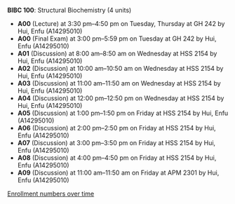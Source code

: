**BIBC 100**: Structural Biochemistry (4 units)

- **A00** (Lecture) at 3:30 pm–4:50 pm on Tuesday, Thursday at GH 242 by Hui, Enfu (A14295010)
- **A00** (Final Exam) at 3:00 pm–5:59 pm on Tuesday at GH 242 by Hui, Enfu (A14295010)
- **A01** (Discussion) at 8:00 am–8:50 am on Wednesday at HSS 2154 by Hui, Enfu (A14295010)
- **A02** (Discussion) at 10:00 am–10:50 am on Wednesday at HSS 2154 by Hui, Enfu (A14295010)
- **A03** (Discussion) at 11:00 am–11:50 am on Wednesday at HSS 2154 by Hui, Enfu (A14295010)
- **A04** (Discussion) at 12:00 pm–12:50 pm on Wednesday at HSS 2154 by Hui, Enfu (A14295010)
- **A05** (Discussion) at 1:00 pm–1:50 pm on Friday at HSS 2154 by Hui, Enfu (A14295010)
- **A06** (Discussion) at 2:00 pm–2:50 pm on Friday at HSS 2154 by Hui, Enfu (A14295010)
- **A07** (Discussion) at 3:00 pm–3:50 pm on Friday at HSS 2154 by Hui, Enfu (A14295010)
- **A08** (Discussion) at 4:00 pm–4:50 pm on Friday at HSS 2154 by Hui, Enfu (A14295010)
- **A09** (Discussion) at 11:00 am–11:50 am on Friday at APM 2301 by Hui, Enfu (A14295010)

[Enrollment numbers over time](./BIBC100.tsv)
